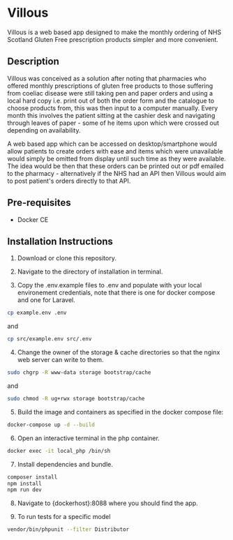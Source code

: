 # Villous

Villous is a web based app designed to make the monthly ordering of NHS Scotland Gluten Free prescription products simpler
and more convenient.

## Description

Villous was conceived as a solution after noting that pharmacies who offered monthly prescriptions of gluten free products
to those suffering from coeliac disease were still taking pen and paper orders and using a local hard copy i.e. print out
of both the order form and the catalogue to choose products from, this was then input to a computer manually. Every month
this involves the patient sitting at the cashier desk and navigating through leaves of paper - some of he items upon which
were crossed out depending on availability.

A web based app which can be accessed on desktop/smartphone would allow patients to create orders with ease and items which were
unavailable would simply be omitted from display until such time as they were available. The idea would be then that these
orders can be printed out or pdf emailed to the pharmacy - alternatively if the NHS had an API then Villous would aim to post
patient's orders directly to that API.

## Pre-requisites

* Docker CE

## Installation Instructions

1. Download or clone this repository.

2. Navigate to the directory of installation in terminal.

3. Copy the .env.example files to .env and populate with your local environement credentials, note that there is one for docker compose and one for Laravel.

```bash
cp example.env .env
```
and
```bash
cp src/example.env src/.env
```

4. Change the owner of the storage & cache directories so that the nginx web server can write to them.

```bash
sudo chgrp -R www-data storage bootstrap/cache
```
and
```bash
sudo chmod -R ug+rwx storage bootstrap/cache
```
5. Build the image and containers as specified in the docker compose file:

```bash
docker-compose up -d --build
```

6. Open an interactive terminal in the php container.

```bash
docker exec -it local_php /bin/sh
```

7. Install dependencies and bundle.

```bash
composer install
npm install
npm run dev
```

8. Navigate to {dockerhost}:8088 where you should find the app.

9. To run tests for a specific model
```bash
vendor/bin/phpunit --filter Distributor
```